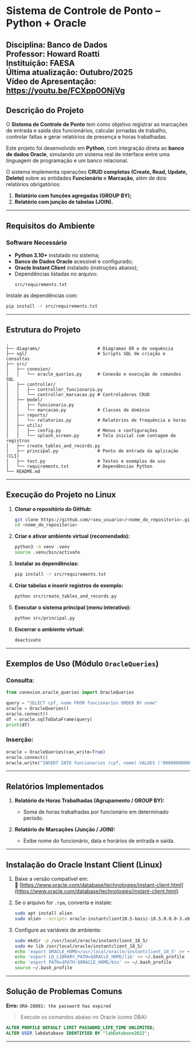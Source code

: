 # Sistema de Controle de Ponto – Python + Oracle

**Disciplina:** Banco de Dados  
**Professor:** Howard Roatti  
**Instituição:** FAESA  
**Última atualização:** Outubro/2025  
**Vídeo de Apresentação: https://youtu.be/FCXpp0ONjVg**
---

## Descrição do Projeto

O **Sistema de Controle de Ponto** tem como objetivo registrar as marcações de entrada e saída dos funcionários, calcular jornadas de trabalho, controlar faltas e gerar relatórios de presença e horas trabalhadas.

Este projeto foi desenvolvido em **Python**, com integração direta ao **banco de dados Oracle**, simulando um sistema real de interface entre uma linguagem de programação e um banco relacional.

O sistema implementa operações **CRUD completas (Create, Read, Update, Delete)** sobre as entidades **Funcionário** e **Marcação**, além de dois relatórios obrigatórios:
1. **Relatório com funções agregadas (GROUP BY);**  
2. **Relatório com junção de tabelas (JOIN).**

---

## Requisitos do Ambiente

### Software Necessário
- **Python 3.10+** instalado no sistema;
- **Banco de Dados Oracle** acessível e configurado;
- **Oracle Instant Client** instalado (instruções abaixo);
- Dependências listadas no arquivo:
  ```
  src/requirements.txt
  ```

Instale as dependências com:
```bash
pip install -r src/requirements.txt
```

---

## Estrutura do Projeto

```
.
├── diagrams/                      # Diagramas ER e de sequência
├── sql/                           # Scripts SQL de criação e consultas
├── src/
│   ├── conexion/
│   │   └── oracle_queries.py      # Conexão e execução de comandos SQL
│   ├── controller/
│   │   ├── controller_funcionario.py
│   │   └── controller_marcacao.py # Controladores CRUD
│   ├── model/
│   │   ├── funcionario.py
│   │   └── marcacao.py            # Classes de domínio
│   ├── reports/
│   │   └── relatorios.py          # Relatórios de frequência e horas
│   ├── utils/
│   │   ├── config.py              # Menus e configurações
│   │   └── splash_screen.py       # Tela inicial com contagem de registros
│   ├── create_tables_and_records.py
│   ├── principal.py               # Ponto de entrada da aplicação (CLI)
│   ├── test.py                    # Testes e exemplos de uso
│   └── requirements.txt           # Dependências Python
└── README.md
```

---

## Execução do Projeto no Linux

1. **Clonar o repositório do GitHub:**
   ```bash
   git clone https://github.com/<seu_usuario>/<nome_do_repositorio>.git
   cd <nome_do_repositorio>
   ```

2. **Criar e ativar ambiente virtual (recomendado):**
   ```bash
   python3 -m venv .venv
   source .venv/bin/activate
   ```

3. **Instalar as dependências:**
   ```bash
   pip install -r src/requirements.txt
   ```

4. **Criar tabelas e inserir registros de exemplo:**
   ```bash
   python src/create_tables_and_records.py
   ```

5. **Executar o sistema principal (menu interativo):**
   ```bash
   python src/principal.py
   ```

6. **Encerrar o ambiente virtual:**
   ```bash
   deactivate
   ```

---

## Exemplos de Uso (Módulo `OracleQueries`)

### Consulta:
```python
from conexion.oracle_queries import OracleQueries

query = "SELECT cpf, nome FROM funcionarios ORDER BY nome"
oracle = OracleQueries()
oracle.connect()
df = oracle.sqlToDataFrame(query)
print(df)
```

### Inserção:
```python
oracle = OracleQueries(can_write=True)
oracle.connect()
oracle.write("INSERT INTO funcionarios (cpf, nome) VALUES ('00000000000', 'Fulano')")
```

---

## Relatórios Implementados

1. **Relatório de Horas Trabalhadas (Agrupamento / GROUP BY):**
   - Soma de horas trabalhadas por funcionário em determinado período.

2. **Relatório de Marcações (Junção / JOIN):**
   - Exibe nome do funcionário, data e horários de entrada e saída.

---

## Instalação do Oracle Instant Client (Linux)

1. Baixe a versão compatível em:  
   🔗 [https://www.oracle.com/database/technologies/instant-client.html](https://www.oracle.com/database/technologies/instant-client.html)

2. Se o arquivo for `.rpm`, converta e instale:
   ```bash
   sudo apt install alien
   sudo alien --scripts oracle-instantclient18.5-basic-18.5.0.0.0-3.x86_64.rpm
   ```

3. Configure as variáveis de ambiente:
   ```bash
   sudo mkdir -p /usr/local/oracle/instantclient_18_5/
   sudo mv lib /usr/local/oracle/instantclient_18_5/
   echo 'export ORACLE_HOME=/usr/local/oracle/instantclient_18_5' >> ~/.bash_profile
   echo 'export LD_LIBRARY_PATH=$ORACLE_HOME/lib' >> ~/.bash_profile
   echo 'export PATH=$PATH:$ORACLE_HOME/bin' >> ~/.bash_profile
   source ~/.bash_profile
   ```

---

## Solução de Problemas Comuns

**Erro:** `ORA-28001: the password has expired`  
> Execute os comandos abaixo no Oracle (como DBA):
```sql
ALTER PROFILE DEFAULT LIMIT PASSWORD_LIFE_TIME UNLIMITED;
ALTER USER labdatabase IDENTIFIED BY "labDatabase2022";
```
---




